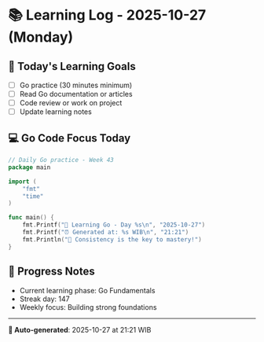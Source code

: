 # 📚 Learning Log - 2025-10-27 (Monday)

## 🎯 Today's Learning Goals
- [ ] Go practice (30 minutes minimum)
- [ ] Read Go documentation or articles
- [ ] Code review or work on project
- [ ] Update learning notes

## 💻 Go Code Focus Today
```go
// Daily Go practice - Week 43
package main

import (
    "fmt"
    "time"
)

func main() {
    fmt.Printf("🚀 Learning Go - Day %s\n", "2025-10-27")
    fmt.Printf("⏰ Generated at: %s WIB\n", "21:21")
    fmt.Println("💪 Consistency is the key to mastery!")
}
```

## 🌟 Progress Notes
- Current learning phase: Go Fundamentals
- Streak day: 147
- Weekly focus: Building strong foundations

---
**🤖 Auto-generated**: 2025-10-27 at 21:21 WIB

